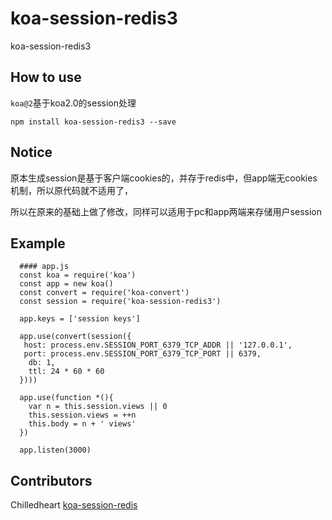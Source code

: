 # koa-session-redis3
koa-session-redis3 

## How to use
`koa@2`基于koa2.0的session处理

`npm install koa-session-redis3 --save`

## Notice
原本生成session是基于客户端cookies的，并存于redis中，但app端无cookies机制，所以原代码就不适用了，

所以在原来的基础上做了修改，同样可以适用于pc和app两端来存储用户session

## Example

      #### app.js
      const koa = require('koa')
      const app = new koa()
      const convert = require('koa-convert')
      const session = require('koa-session-redis3')

      app.keys = ['session keys']

      app.use(convert(session({
       host: process.env.SESSION_PORT_6379_TCP_ADDR || '127.0.0.1',
       port: process.env.SESSION_PORT_6379_TCP_PORT || 6379,
        db: 1,
        ttl: 24 * 60 * 60
      })))

      app.use(function *(){
        var n = this.session.views || 0
        this.session.views = ++n
        this.body = n + ' views'
      })

      app.listen(3000)

## Contributors
Chilledheart [koa-session-redis](https://github.com/Chilledheart/koa-session-redis "koa-session-redis" )
